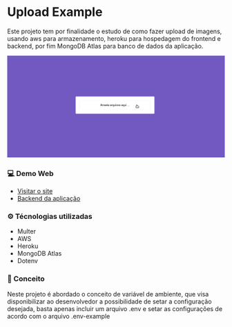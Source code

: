 # Upload Example

Este projeto tem por finalidade o estudo de como fazer upload de imagens, usando aws para armazenamento, heroku para hospedagem do frontend e backend, por fim MongoDB Atlas para banco de dados da aplicação.

![uploadexample-frontend](https://github.com/demoraes/uploadexample-frontend/blob/master/img/img.gif)

### 💻 Demo Web

- [Visitar o site](https://uploaded-examplefrontend.herokuapp.com/)
- [Backend da aplicação](https://github.com/demoraes/uploadexample-backend)

### ⚙ Técnologias utilizadas
<ul>
  <li>Multer</li>
  <li>AWS</li>
  <li>Heroku</li>
  <li>MongoDB Atlas</li>
  <li>Dotenv</li>
</ul>

### :memo: Conceito

Neste projeto é abordado o conceito de variável de ambiente, que visa disponibilizar ao desenvolvedor a possibilidade de setar a configuração desejada, basta apenas incluir um arquivo .env e setar as configurações de acordo com o arquivo .env-example


